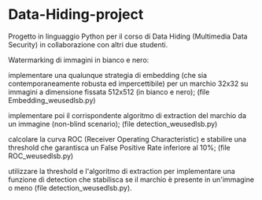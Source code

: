# Data-Hiding-project

Progetto in linguaggio Python per il corso di Data Hiding (Multimedia Data Security) in collaborazione con altri due studenti.

Watermarking di immagini in bianco e nero:

implementare una qualunque strategia di embedding (che sia contemporaneamente robusta ed impercettibile) per un marchio 32x32 su immagini a dimensione fissata 512x512 (in bianco e nero); (file Embedding_weusedlsb.py)

implementare poi il corrispondente algoritmo di extraction del marchio da un immagine (non-blind scenario); (file detection_weusedlsb.py)

calcolare la curva ROC (Receiver Operating Characteristic) e stabilire una threshold che garantisca un False Positive Rate inferiore al 10%; (file ROC_weusedlsb.py)

utilizzare la threshold e l'algoritmo di extraction per implementare una funzione di detection che stabilisca se il marchio è presente in un'immagine o meno (file detection_weusedlsb.py).

